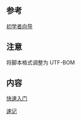 
## 参考

[初学者向导](https://wyagd001.github.io/zh-cn/docs/AutoHotkey.htm)


## 注意

将脚本格式调整为 UTF-BOM


## 内容

[快速入门](快速入门.md)

[速记](速记.md)